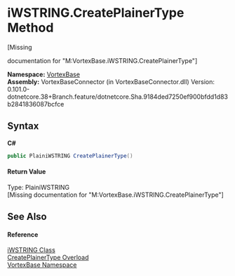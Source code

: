 # iWSTRING.CreatePlainerType Method 
 

\[Missing <summary> documentation for "M:VortexBase.iWSTRING.CreatePlainerType"\]

**Namespace:**&nbsp;<a href="N_VortexBase.md">VortexBase</a><br />**Assembly:**&nbsp;VortexBaseConnector (in VortexBaseConnector.dll) Version: 0.101.0-dotnetcore.38+Branch.feature/dotnetcore.Sha.9184ded7250ef900bfdd1d83b2841836087bcfce

## Syntax

**C#**<br />
``` C#
public PlainiWSTRING CreatePlainerType()
```


#### Return Value
Type: PlainiWSTRING<br />\[Missing <returns> documentation for "M:VortexBase.iWSTRING.CreatePlainerType"\]

## See Also


#### Reference
<a href="T_VortexBase_iWSTRING.md">iWSTRING Class</a><br /><a href="Overload_VortexBase_iWSTRING_CreatePlainerType.md">CreatePlainerType Overload</a><br /><a href="N_VortexBase.md">VortexBase Namespace</a><br />
